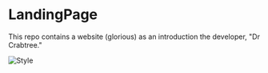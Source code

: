 # LandingPage
This repo contains a website (glorious) as an introduction the developer, "Dr Crabtree." 

![Style](https://media.giphy.com/media/1oJlW0SGaIoqliX1bJ/source.gif)

